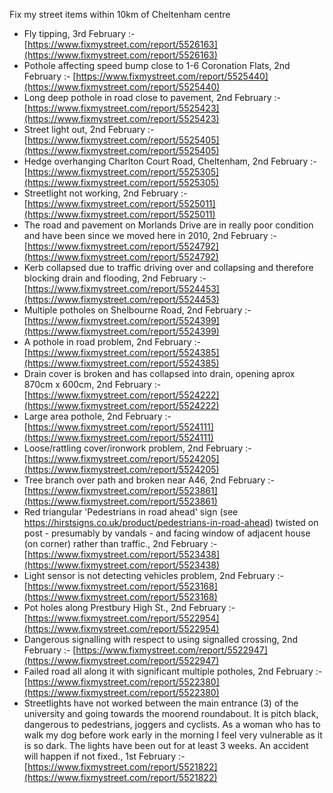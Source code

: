 Fix my street items within 10km of Cheltenham centre

<!-- fix_marker starts -->

- Fly tipping, 3rd February :- [https://www.fixmystreet.com/report/5526163](https://www.fixmystreet.com/report/5526163)
- Pothole affecting speed bump close to 1-6 Coronation Flats, 2nd February :- [https://www.fixmystreet.com/report/5525440](https://www.fixmystreet.com/report/5525440)
- Long deep pothole in road close to pavement, 2nd February :- [https://www.fixmystreet.com/report/5525423](https://www.fixmystreet.com/report/5525423)
- Street light out, 2nd February :- [https://www.fixmystreet.com/report/5525405](https://www.fixmystreet.com/report/5525405)
- Hedge overhanging Charlton Court Road, Cheltenham, 2nd February :- [https://www.fixmystreet.com/report/5525305](https://www.fixmystreet.com/report/5525305)
- Streetlight not working, 2nd February :- [https://www.fixmystreet.com/report/5525011](https://www.fixmystreet.com/report/5525011)
- The road and pavement on Morlands Drive are in really poor condition and have been since we moved here in 2010, 2nd February :- [https://www.fixmystreet.com/report/5524792](https://www.fixmystreet.com/report/5524792)
- Kerb collapsed due to traffic driving over and collapsing and therefore blocking drain and flooding, 2nd February :- [https://www.fixmystreet.com/report/5524453](https://www.fixmystreet.com/report/5524453)
- Multiple potholes on Shelbourne Road, 2nd February :- [https://www.fixmystreet.com/report/5524399](https://www.fixmystreet.com/report/5524399)
- A pothole in road problem, 2nd February :- [https://www.fixmystreet.com/report/5524385](https://www.fixmystreet.com/report/5524385)
- Drain cover is broken and has collapsed into drain, opening aprox 870cm x 600cm, 2nd February :- [https://www.fixmystreet.com/report/5524222](https://www.fixmystreet.com/report/5524222)
- Large area pothole, 2nd February :- [https://www.fixmystreet.com/report/5524111](https://www.fixmystreet.com/report/5524111)
- Loose/rattling cover/ironwork problem, 2nd February :- [https://www.fixmystreet.com/report/5524205](https://www.fixmystreet.com/report/5524205)
- Tree branch over path and broken near A46, 2nd February :- [https://www.fixmystreet.com/report/5523861](https://www.fixmystreet.com/report/5523861)
- Red triangular 'Pedestrians in road ahead' sign (see https://hirstsigns.co.uk/product/pedestrians-in-road-ahead) twisted on post - presumably by vandals - and facing window of adjacent house (on corner) rather than traffic., 2nd February :- [https://www.fixmystreet.com/report/5523438](https://www.fixmystreet.com/report/5523438)
- Light sensor is not detecting vehicles problem, 2nd February :- [https://www.fixmystreet.com/report/5523168](https://www.fixmystreet.com/report/5523168)
- Pot holes along Prestbury High St., 2nd February :- [https://www.fixmystreet.com/report/5522954](https://www.fixmystreet.com/report/5522954)
- Dangerous signalling with respect to using signalled crossing, 2nd February :- [https://www.fixmystreet.com/report/5522947](https://www.fixmystreet.com/report/5522947)
- Failed road all along it with significant multiple potholes, 2nd February :- [https://www.fixmystreet.com/report/5522380](https://www.fixmystreet.com/report/5522380)
- Streetlights have not worked between the main entrance (3) of the university and going towards the moorend roundabout. It is pitch black, dangerous to pedestrians, joggers and cyclists. As a woman who has to walk my dog before work early in the morning I feel very vulnerable as it is so dark. The lights have been out for at least 3 weeks. An accident will happen if not fixed., 1st February :- [https://www.fixmystreet.com/report/5521822](https://www.fixmystreet.com/report/5521822)

<!-- fix_marker ends -->